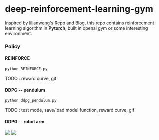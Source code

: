 # deep-reinforcement-learning-gym
Inspired by [lilianweng's](https://github.com/lilianweng) Repo and Blog, this repo contains reinforcement learning algorithm in **Pytorch**, built in openai gym or some interesting environment.


### Policy

#### REINFORCE
```python
python REINFORCE.py
```
TODO : reward curve, gif


#### DDPG -- pendulum
```python
python ddpg_pendulum.py
```

TODO : test mode, save/load model function, reward curve, gif


#### DDPG -- robot arm
![](https://i.imgur.com/ejDkuGS.png)
![](https://i.imgur.com/Vx9d9Pw.png)